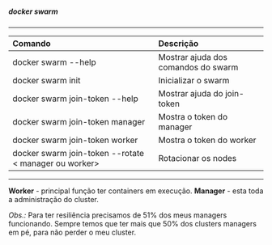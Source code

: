 
##### docker swarm
***


|Comando|Descrição|
|:--|:--|
|docker swarm --help| Mostrar ajuda dos comandos do swarm|
|docker swarm init| Inicializar o swarm|
|docker swarm join-token --help| Mostrar ajuda do join-token|
|docker swarm join-token manager| Mostra o token do manager|
|docker swarm join-token worker|Mostra o token do worker|
|docker swarm join-token --rotate \< manager ou worker\>| Rotacionar os nodes|

***
**Worker** - principal função ter containers em execução.
**Manager** - esta toda a administração do cluster.

*Obs.:* Para ter resiliência precisamos de 51% dos meus managers funcionando.
Sempre temos que ter mais que 50% dos clusters managers em pé, para não perder o meu cluster.
